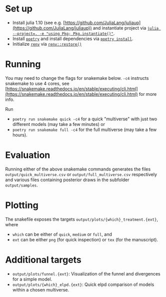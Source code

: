 # Set up

* Install julia 1.10 (see e.g. [https://github.com/JuliaLang/juliaup](https://github.com/JuliaLang/juliaup)) and instantiate project via [`julia --project=. -e "using Pkg; Pkg.instantiate()"`](https://pkgdocs.julialang.org/v1/environments/#Using-someone-else's-project).
* Install [`poetry`](https://python-poetry.org/) and install dependencies via [`poetry install`](https://python-poetry.org/docs/basic-usage/#installing-dependencies).
* Initialize [`renv`](https://rstudio.github.io/renv/index.html) via [`renv::restore()`](https://rstudio.github.io/renv/reference/restore.html)

# Running

You may need to change the flags for snakemake below. 
`-c4` instructs snakemake to use 4 cores, see [https://snakemake.readthedocs.io/en/stable/executing/cli.html](https://snakemake.readthedocs.io/en/stable/executing/cli.html) for more info.

Run 

* `poetry run snakemake quick -c4` for a quick "multiverse" with just two different models (may take a few minutes) or 
* `poetry run snakemake full -c4` for the full multiverse (may take a few hours).

# Evaluation

Running either of the above snakemake commands generates the files `output/quick_multiverse.csv` or `output/full_multiverse.csv` respectively
and various files containing posterior draws in the subfolder `output/samples`. 

# Plotting

The snakefile exposes the targets `output/plots/{which}_treatment.{ext}`, where 

* `which` can be either of `quick`, `medium` or `full`, and
* `ext` can be either `png` (for quick inspection) or `tex` (for the manuscript).

# Additional targets

* `output/plots/funnel.{ext}`: Visualization of the funnel and divergences for a simple model.
* `output/plots/{which}_elpd.{ext}`: Quick elpd comparison of models within a chosen multiverse.